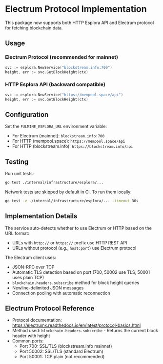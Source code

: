 # Electrum Protocol Implementation

This package now supports both HTTP Esplora API and Electrum protocol for fetching blockchain data.

## Usage

### Electrum Protocol (recommended for mainnet)
```go
svc := esplora.NewService("blockstream.info:700")
height, err := svc.GetBlockHeight(ctx)
```

### HTTP Esplora API (backward compatible)
```go
svc := esplora.NewService("https://mempool.space/api")
height, err := svc.GetBlockHeight(ctx)
```

## Configuration

Set the `FULMINE_ESPLORA_URL` environment variable:

- For Electrum (mainnet): `blockstream.info:700`
- For HTTP (mempool.space): `https://mempool.space/api`
- For HTTP (blockstream.info): `https://blockstream.info/api`

## Testing

Run unit tests:
```bash
go test ./internal/infrastructure/esplora/...
```

Network tests are skipped by default in CI. To run them locally:
```bash
go test -v ./internal/infrastructure/esplora/... -timeout 30s
```

## Implementation Details

The service auto-detects whether to use Electrum or HTTP based on the URL format:
- URLs with `http://` or `https://` prefix use HTTP REST API
- URLs without protocol (e.g., `host:port`) use Electrum protocol

The Electrum client uses:
- JSON-RPC over TCP
- Automatic TLS detection based on port (700, 50002 use TLS; 50001 uses plain TCP)
- `blockchain.headers.subscribe` method for block height queries
- Newline-delimited JSON messages
- Connection pooling with automatic reconnection

## Electrum Protocol Reference

- Protocol documentation: https://electrumx.readthedocs.io/en/latest/protocol-basics.html
- Method used: `blockchain.headers.subscribe` - Returns the current block header with height
- Common ports:
  - Port 700: SSL/TLS (blockstream.info mainnet)
  - Port 50002: SSL/TLS (standard Electrum)
  - Port 50001: TCP plain (not recommended)

